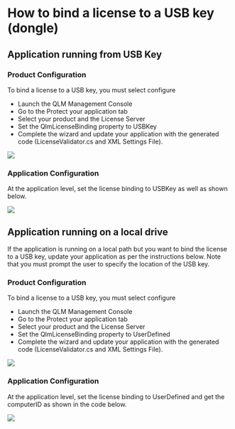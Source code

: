 # How to bind a license to a USB key (dongle)

## Application running from USB Key <a href="#h_01haca4cfbpcq1bemmf7n0wt1j" id="h_01haca4cfbpcq1bemmf7n0wt1j"></a>

### Product Configuration <a href="#h_01hacb15rn2gjbg6pepxss3prq" id="h_01hacb15rn2gjbg6pepxss3prq"></a>

To bind a license to a USB key, you must select configure&#x20;

* Launch the QLM Management Console
* Go to the Protect your application tab
* Select your product and the License Server
* Set the QlmLicenseBinding property to USBKey
* Complete the wizard and update your application with the generated code (LicenseValidator.cs and XML Settings File).

![](https://support.soraco.co/hc/article\_attachments/19220390064020)

&#x20;

### Application Configuration <a href="#h_01haca4rtxzg7vxr7e265rfr3x" id="h_01haca4rtxzg7vxr7e265rfr3x"></a>

At the application level, set the license binding to USBKey as well as shown below.

![](https://support.soraco.co/hc/article\_attachments/19220446670740)

## Application running on a local drive <a href="#h_01hacb1qeeptpbsryd8bdnmvc1" id="h_01hacb1qeeptpbsryd8bdnmvc1"></a>

If the application is running on a local path but you want to bind the license to a USB key, update your application as per the instructions below. Note that you must prompt the user to specify the location of the USB key.

### Product Configuration <a href="#id-01hacb211tftbryhga5gkw418j" id="id-01hacb211tftbryhga5gkw418j"></a>

To bind a license to a USB key, you must select configure&#x20;

* Launch the QLM Management Console
* Go to the Protect your application tab
* Select your product and the License Server
* Set the QlmLicenseBinding property to UserDefined
* Complete the wizard and update your application with the generated code (LicenseValidator.cs and XML Settings File).

![](https://support.soraco.co/hc/article\_attachments/19220642798228)

### Application Configuration <a href="#id-01hacb211twp00m4x4x9d71m9z" id="id-01hacb211twp00m4x4x9d71m9z"></a>

At the application level, set the license binding to UserDefined and get the computerID as shown in the code below.&#x20;

![](https://support.soraco.co/hc/article\_attachments/19220646308884)
